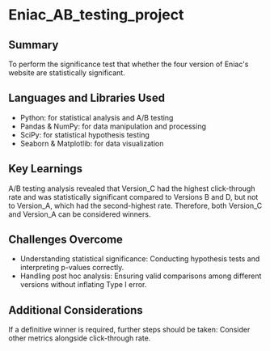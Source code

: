 # Eniac_AB_testing_project

## Summary 
   To perform the significance test that whether the four version of Eniac's website are statistically significant.

## Languages and Libraries Used
   - Python: for statistical analysis and A/B testing
   - Pandas & NumPy: for data manipulation and processing
   - SciPy: for statistical hypothesis testing
   - Seaborn & Matplotlib: for data visualization

## Key Learnings
A/B testing analysis revealed that Version_C had the highest click-through rate and was statistically significant compared to Versions B and D, but not to Version_A, which had the second-highest rate. Therefore, both Version_C and Version_A can be considered winners.

## Challenges Overcome
- Understanding statistical significance: Conducting hypothesis tests and interpreting p-values correctly.
- Handling post hoc analysis: Ensuring valid comparisons among different versions without inflating Type I error.

## Additional Considerations 
If a definitive winner is required, further steps should be taken:
Consider other metrics alongside click-through rate.









